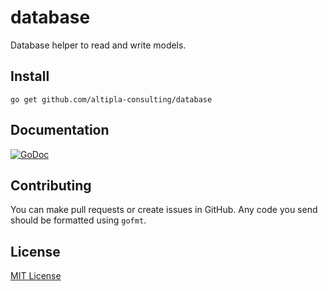 
database
========

Database helper to read and write models.


Install
-------

```shell
go get github.com/altipla-consulting/database
```


Documentation
-------------

[![GoDoc](https://godoc.org/github.com/altipla-consulting/database?status.svg)](https://godoc.org/github.com/altipla-consulting/database)


Contributing
------------

You can make pull requests or create issues in GitHub. Any code you send should be formatted using ```gofmt```.


License
-------

[MIT License](LICENSE)
